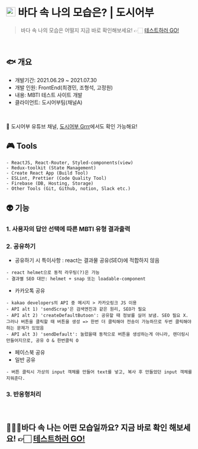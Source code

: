 
# <img style='width:25px' src="https://user-images.githubusercontent.com/58612140/127746692-e018b545-4913-4128-a173-659cea257a11.png"/> 바다 속 나의 모습은? | 도시어부 

> 바다 속 나의 모습은 어떨지 지금 바로 확인해보세요!  👉🏻  <a href="https://cityangler.co.kr/">테스트하러 GO!</a>
</br>

## 🐟 개요
  + 개발기간: 2021.06.29 ~ 2021.07.30
  + 개발 인원: FrontEnd(최경민, 조형석, 고정원) 
  + 내용: MBTI 테스트 사이트 개발
  + 클라이언트: 도시어부팀(채널A)
  </br>

📢 도시어부 유튜브 채널, <a href="https://www.youtube.com/channel/UCGrAnVVgQY66l9XHIzPxQEw">도시어부 Grrr</a>에서도 확인 가능해요! 

## 🎮 Tools

```
- ReactJS, React-Router, Styled-components(view)
- Redux-toolkit (State Management)
- Create React App (Build Tool)
- ESLint, Prettier (Code Quality Tool)
- Firebase (DB, Hosting, Storage)
- Other Tools (Git, Github, notion, Slack etc.)
```

## 👽 기능
### 1. 사용자의 답안 선택에 따른 MBTI 유형 결과출력

### 2. 공유하기
+ 공유하기 시 특이사항 : react는 결과물 공유(SEO)에 적합하지 않음
```
- react helmet으로 동적 라우팅(?)은 가능
- 결과별 SEO 대안: helmet + snap 또는 loadable-component
```
+ 카카오톡 공유
```
- kakao developers의 API 중 메시지 > 카카오링크 JS 이용
- API alt 1) 'sendScrap'은 검색엔진과 같은 원리, SEO가 필요
- API alt 2) 'createDefaultButoon': 공유할 때 정보를 실어 보냄. SEO 필요 X. 그러나 버튼을 클릭할 때 버튼을 생성 => 한번 더 클릭해야 전송이 가능하므로 두번 클릭해야하는 문제가 있었음
- API alt 3) 'sendDefault': 눌렀을때 동적으로 버튼을 생성하는게 아니라, 렌더링시 만들어지므로, 공유 O & 한번클릭 O
```
+ 페이스북 공유
+ 일반 공유
```
- 버튼 클릭시 가상의 input 객체를 만들어 text를 넣고, 복사 후 만들었던 input 객체를 지워준다.
```

### 3. 반응형처리
<!-- <div style='display:flex; width:500px;'>
  <img style='margin:10px;' src="https://user-images.githubusercontent.com/58612140/127746601-7199efd0-c040-41e7-8fd6-6dff5f9c5c0e.png"/>
  <img style='margin:10px;' src="https://user-images.githubusercontent.com/58612140/127746649-6ab66ff1-3a6c-4127-81de-d23878437288.png"/>
  <img style='margin:10px;' src="https://user-images.githubusercontent.com/58612140/127746657-300cd8cc-aeea-4920-8886-1d12ef04c182.png"/>
</div> -->
  </br>

## 🏄🏻‍♂️바다 속 나는 어떤 모습일까요? 지금 바로 확인 해보세요!  👉🏻 <a href="https://cityangler.co.kr/">테스트하러 GO!</a>
